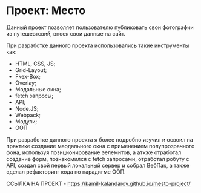 # Проект: Место

Данный проект позволяет пользователю публиковать свои фотографии из путешевтсвий, внося свои данные на сайт.

При разработке данного проекта использовались такие инструменты как:
- HTML, CSS, JS;
- Grid-Layout;
- Fkex-Box;
- Overlay;
- Модальные окна;
- fetch запросы;
- API;
- Node.JS;
- Webpack;
- Модули;
- ООП

При разработке данного проекта я более подробно изучил и освоил на практике создание маодального окна с применением полупрозрачного фона, используя позиционирование эелемнтов, а аткже отработал создание форм, познакомился с fetch запросами, отработал робуту с API, создал свой первый локальный сервер и собрал ВебПак, а также сделал рефакторинг кода по парадигме ООП.

ССЫЛКА НА ПРОЕКТ - https://kamil-kalandarov.github.io/mesto-project/



